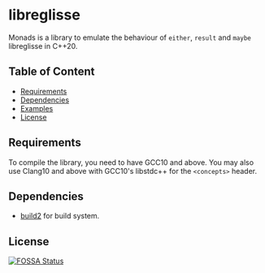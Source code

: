 # libreglisse

Monads is a library to emulate the behaviour of `either`, `result` and `maybe` libreglisse in C++20.

## Table of Content
* [Requirements](#requirements)
* [Dependencies](#dependencies)
* [Examples](#examples)
* [License](#license)

## Requirements

To compile the library, you need to have GCC10 and above. You may also use Clang10 and above with GCC10's libstdc++ for
the `<concepts>` header.

## Dependencies

* [build2](https://build2.org/) for build system.

## License

[![FOSSA Status](https://app.fossa.com/api/projects/git%2Bgithub.com%2FWmbat%2Flibreglisse.svg?type=large)](https://app.fossa.com/projects/git%2Bgithub.com%2FWmbat%2Flibreglisse?ref=badge_large)
